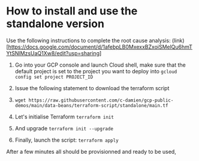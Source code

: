 # How to install and use the standalone version

Use the following instructions to complete the root cause analysis:
(link)[https://docs.google.com/document/d/1afebpLB0MxexxBZxoiSMelQu6hmTYtSNlMzsUaQ1Xw8/edit?usp=sharing]

1. Go into your GCP console and launch Cloud shell, make sure that the default project is set to the project you want to deploy into
    `` gcloud config set project PROJECT_ID ``
2. Issue the following statement to download the terraform script
3. `` wget https://raw.githubusercontent.com/c-damien/gcp-public-demos/main/data-beans/terraform-script/standalone/main.tf ``

1. Let's initialise Terraform
   ``terraform init``
2. And upgrade
   ``terraform init --upgrade``
6. Finally, launch the script:
 ``terraform apply``

After a few minutes all should be provisionned and ready to be used,


